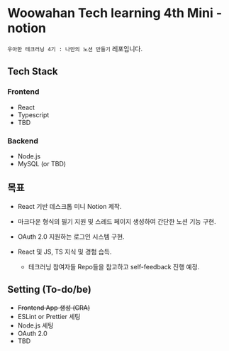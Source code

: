 # Woowahan Tech learning 4th  Mini - notion



`우아한 테크러닝 4기 : 나만의 노션 만들기` 레포입니다. 



## Tech Stack



### Frontend 

- React
- Typescript
- TBD



### Backend

- Node.js
- MySQL (or TBD)



## 목표 



- React 기반 데스크톱 미니 Notion 제작. 
- 마크다운 형식의 필기 지원 및 스레드 페이지 생성하여 간단한 노션 기능 구현. 
- OAuth 2.0 지원하는 로그인 시스템 구현. 

- React 및 JS, TS 지식 및 경험 습득. 
  - 테크러닝 참여자들 Repo들을 참고하고 self-feedback 진행 예정. 




## Setting (To-do/be)



- ~~Frontend App 생성 (CRA)~~
- ESLint or Prettier 세팅
- Node.js 세팅
- OAuth 2.0 
- TBD


